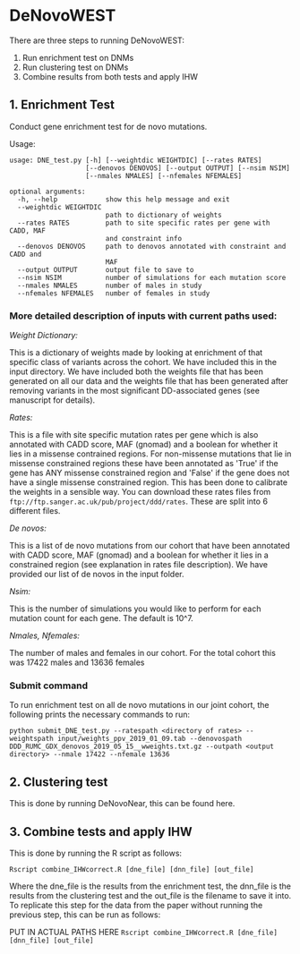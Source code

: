 
# DeNovoWEST

There are three steps to running DeNovoWEST:
1. Run enrichment test on DNMs
2. Run clustering test on DNMs
3. Combine results from both tests and apply IHW

## 1. Enrichment Test
Conduct gene enrichment test for de novo mutations.

Usage:
```
usage: DNE_test.py [-h] [--weightdic WEIGHTDIC] [--rates RATES]
                   [--denovos DENOVOS] [--output OUTPUT] [--nsim NSIM] 
                   [--nmales NMALES] [--nfemales NFEMALES]

optional arguments:
  -h, --help            show this help message and exit
  --weightdic WEIGHTDIC
                        path to dictionary of weights 
  --rates RATES         path to site specific rates per gene with CADD, MAF
                        and constraint info
  --denovos DENOVOS     path to denovos annotated with constraint and CADD and
                        MAF
  --output OUTPUT       output file to save to
  --nsim NSIM           number of simulations for each mutation score
  --nmales NMALES       number of males in study
  --nfemales NFEMALES   number of females in study
```
### More detailed description of inputs with current paths used:

*Weight Dictionary:* 

This is a dictionary of weights made by looking at enrichment of that specific class of variants across the cohort. We have included this in the input directory. We have included both the weights file that has been generated on all our data and the weights file that has been generated after removing variants in the most significant DD-associated genes (see manuscript for details). 

*Rates:*

This is a file with site specific mutation rates per gene which is also annotated with CADD score, MAF (gnomad) and a boolean for whether it lies in a missense contrained regions. For non-missense mutations that lie in missense constrained regions these have been annotated as 'True' if the gene has ANY missense constrained region and 'False' if the gene does not have a single missense constrained region. This has been done to calibrate the weights in a sensible way.
You can download these rates files from ``` ftp://ftp.sanger.ac.uk/pub/project/ddd/rates ```. These are split into 6 different files. 

*De novos:*

This is a list of de novo mutations from our cohort that have been annotated with CADD score, MAF (gnomad) and a boolean for whether it lies in a constrained region (see explanation in rates file description). We have provided our list of de novos in the input folder.

*Nsim:*

This is the number of simulations you would like to perform for each mutation count for each gene. The default is 10^7.

*Nmales, Nfemales:*

The number of males and females in our cohort. For the total cohort this was 17422 males and 13636 females

### Submit command
To run enrichment test on all de novo mutations in our joint cohort, the following prints the necessary commands to run:

```python submit_DNE_test.py --ratespath <directory of rates> --weightspath input/weights_ppv_2019_01_09.tab --denovospath  DDD_RUMC_GDX_denovos_2019_05_15__wweights.txt.gz --outpath <output directory> --nmale 17422 --nfemale 13636```


## 2. Clustering test

This is done by running DeNovoNear, this can be found here.

## 3. Combine tests and apply IHW

This is done by running the R script as follows:

``` Rscript combine_IHWcorrect.R [dne_file] [dnn_file] [out_file] ```

Where the dne_file is the results from the enrichment test, the dnn_file is the results from the clustering test and the out_file is the filename to save it into. To replicate this step for the data from the paper without running the previous step, this can be run as follows:

PUT IN ACTUAL PATHS HERE
``` Rscript combine_IHWcorrect.R [dne_file] [dnn_file] [out_file] ```


